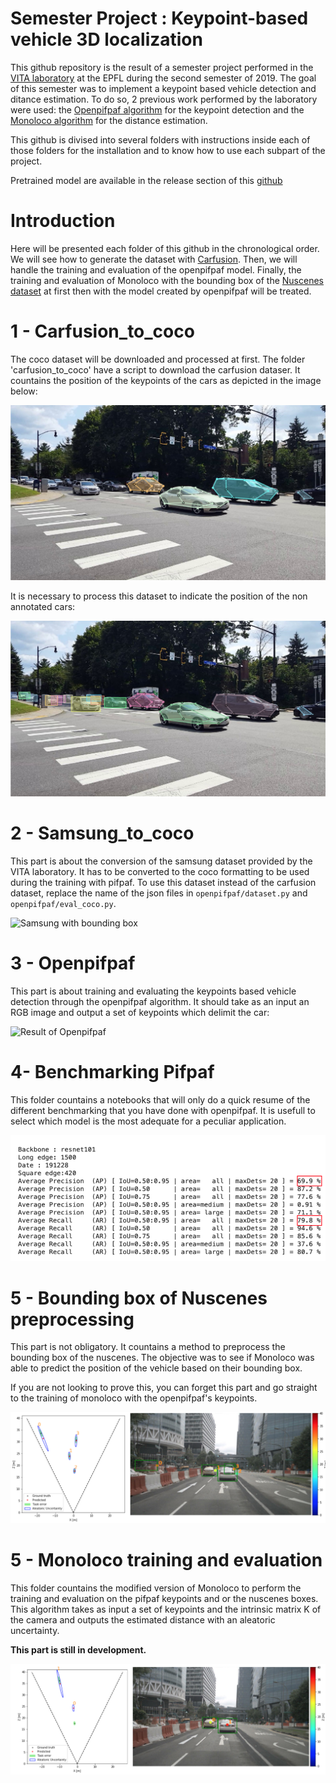 # Semester Project : Keypoint-based vehicle 3D localization

This github repository is the result of a semester project performed in the [VITA laboratory](https://www.epfl.ch/labs/vita/) at the EPFL during the second semester of 2019. The goal of this semester was to implement a keypoint based vehicle detection and ditance estimation. To do so, 2 previous work performed by the laboratory were used: the [Openpifpaf algorithm](https://github.com/vita-epfl/openpifpaf) for the keypoint detection and the [Monoloco algorithm](https://github.com/vita-epfl/monoloco) for the distance estimation.

This github is divised into several folders with instructions inside each of those folders for the installation and to know how to use each subpart of the project.

Pretrained model are available in the release section of this [github](https://github.com/peterbonnesoeur/keypoint-based-car-detector/releases)

# Introduction 

Here will be presented each folder of this github in the chronological order. We will see how to generate the dataset with [Carfusion](http://www.cs.cmu.edu/~mvo/index_files/Papers/CarFusion.pdf). Then, we will handle the training and evaluation of the openpifpaf model. Finally, the training and evaluation of Monoloco with the bounding box of the [Nuscenes dataset](https://www.nuscenes.org/) at first then with the model created by openpifpaf will be treated.

# 1 -  Carfusion_to_coco

The coco dataset will be downloaded and processed at first. The folder 'carfusion_to_coco' have a script to download the carfusion dataser. It countains the position of the keypoints of the cars as depicted in the image below:

![Carfusion](docs/Carfusion.png)

It is necessary to process this dataset to indicate the position of the non annotated cars:

![Carfusion with bounding box](docs/Carfusion_bbox.png)

# 2 -  Samsung_to_coco

This part is about the conversion of the samsung dataset provided by the VITA laboratory. It has to be converted to the coco formatting to be used during the training with pifpaf. To use this dataset instead of the carfusion dataset, replace the name of the json files in ```openpifpaf/dataset.py``` and ```openpifpaf/eval_coco.py```.

![Samsung with bounding box](docs/samsung.png)

# 3 - Openpifpaf

This part is about training and evaluating the keypoints based vehicle detection through the openpifpaf algorithm. It should take as an input an RGB image and output a set of keypoints which delimit the car:


![Result of Openpifpaf](docs/training.png)

# 4- Benchmarking Pifpaf

This folder countains a notebooks that will only do a quick resume of the different benchmarking that you have done with openpifpaf. It is usefull to select which model is the most adequate for a peculiar application.

![Result of Openpifpaf](docs/benchmark.png)

# 5 - Bounding box of Nuscenes preprocessing

This part is not obligatory. It countains a method to preprocess the bounding box of the nuscenes. The objective was to see if Monoloco was able to predict the position of the vehicle based on their bounding box. 

If you are not looking to prove this, you can forget this part and go straight to the training of monoloco with the openpifpaf's keypoints.

![Monoloco with bounding boxes](docs/monoloco_box2.png)

# 5 - Monoloco training and evaluation

This folder countains the modified version of Monoloco to perform the training and evaluation on the pifpaf keypoints and or the nuscenes boxes. This algorithm takes as input a set of keypoints and the intrinsic matrix K of the camera and outputs the estimated distance with an aleatoric uncertainty.

**This part is still in development.**

![Monoloco distance estimation](docs/monoloco_12_1.png)